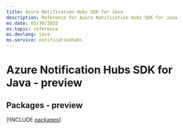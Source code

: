 ```yaml
---
title: Azure Notification Hubs SDK for Java
description: Reference for Azure Notification Hubs SDK for Java
ms.date: 05/30/2025
ms.topic: reference
ms.devlang: java
ms.service: notificationhubs
---
```

# Azure Notification Hubs SDK for Java - preview
## Packages - preview
[!INCLUDE [packages](notification-hubs-index.md)]